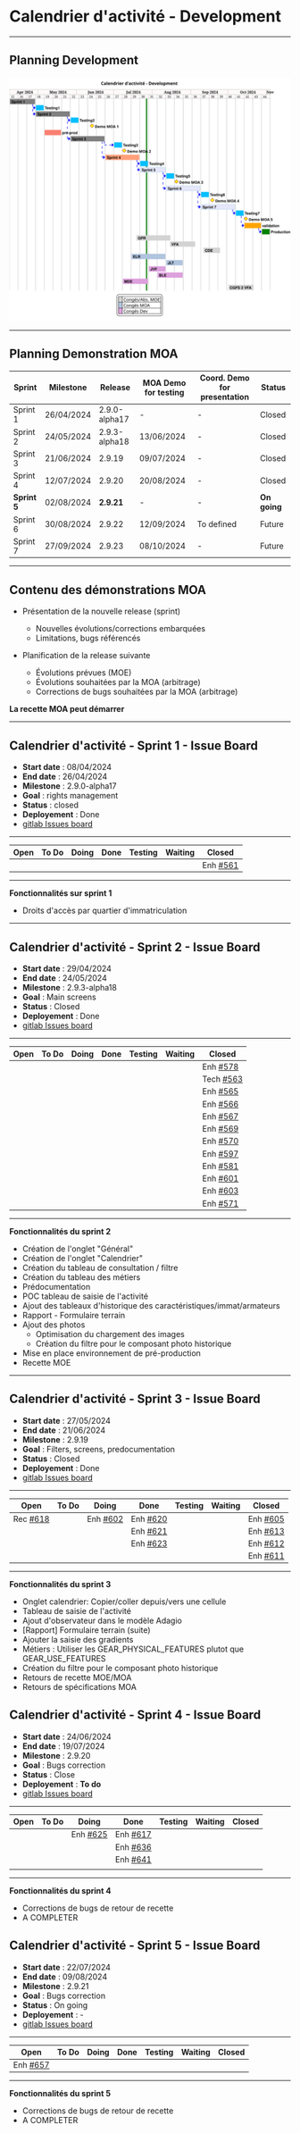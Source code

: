 # Calendrier d'activité - Development

---

## Planning Development

![ui-calendrier-planning](/projects/activity-calendar/not/images/refonte-activity-calendar-planning-sprints.svg)<!-- .element: style="width: 75%" -->

---

## Planning Demonstration MOA

| **Sprint** | **Milestone** | **Release**     | **MOA Demo for testing** | **Coord. Demo for presentation** | **Status**  |
|------------|---------------|-----------------|--------------------------|----------------------------------|-------------|
| Sprint 1   | 26/04/2024    | 2.9.0-alpha17   | -                        | -                                | Closed      |
| Sprint 2   | 24/05/2024    | 2.9.3-alpha18   | 13/06/2024               | -                                | Closed      |
| Sprint 3   | 21/06/2024    | 2.9.19          | 09/07/2024               | -                                | Closed      |
| Sprint 4 | 12/07/2024    | 2.9.20          | 20/08/2024               | -                                |  Closed  |
| **Sprint 5**   | 02/08/2024    | **2.9.21**          | -                        | -                                | **On going**      |
| Sprint 6   | 30/08/2024    | 2.9.22          | 12/09/2024               | To defined                       | Future      |
| Sprint 7   | 27/09/2024    | 2.9.23          | 08/10/2024               | -                                | Future      |
<!-- .element: class="font-size-extra-small" -->

---

## Contenu des démonstrations MOA

- Présentation de la nouvelle release (sprint)
  * Nouvelles évolutions/corrections embarquées
  * Limitations, bugs référencés 

- Planification de la release suivante
  * Évolutions prévues (MOE)
  * Évolutions souhaitées par la MOA (arbitrage)
  * Corrections de bugs souhaitées par la MOA (arbitrage)

**La recette MOA peut démarrer**

---

## Calendrier d'activité - Sprint 1 - Issue Board

- **Start date** : 08/04/2024
- **End date** : 26/04/2024
- **Milestone** : 2.9.0-alpha17
- **Goal** : rights management
- **Status** : closed
- **Deployement** : Done
- [gitlab Issues board](https://gitlab.ifremer.fr/sih-public/sumaris/sumaris-app/-/boards/873?milestone_title=2.9.0-alpha17&search=ACTIFLOT)

---

| **Open** | **To Do** | **Doing** | **Done** | **Testing** | **Waiting** | **Closed**                                                                                 |
|----------|-----------|-----------|----------|-------------|-------------|--------------------------------------------------------------------------------------------| 
|          |           |           |          |             |             | Enh [#561](https://gitlab.ifremer.fr/sih-public/sumaris/sumaris-app/-/issues/561)          | 
<!-- .element: class="font-size-small" -->

---

**Fonctionnalités sur sprint 1**
- Droits d'accès par quartier d'immatriculation

---

## Calendrier d'activité - Sprint 2 - Issue Board

- **Start date** : 29/04/2024
- **End date** : 24/05/2024
- **Milestone** : 2.9.3-alpha18
- **Goal** : Main screens
- **Status** : Closed
- **Deployement** : Done
- [gitlab Issues board](https://gitlab.ifremer.fr/sih-public/sumaris/sumaris-app/-/boards/873?milestone_title=2.9.3-alpha18&search=ACTIFLOT)

---

| **Open** | **To Do** | **Doing** | **Done** | **Testing** | **Waiting** | **Closed**                                                                                  |
|----------|-----------|-----------|----------|-------------|-------------|---------------------------------------------------------------------------------------------| 
|          |           |           |          |             |             | Enh [#578](https://gitlab.ifremer.fr/sih-public/sumaris/sumaris-app/-/issues/578)           |
|          |           |           |          |             |             | Tech [#563](https://gitlab.ifremer.fr/sih-public/sumaris/sumaris-app/-/issues/563)          |
|          |           |           |          |             |             | Enh [#565](https://gitlab.ifremer.fr/sih-public/sumaris/sumaris-app/-/issues/565)           |
|          |           |           |          |             |             | Enh [#566](https://gitlab.ifremer.fr/sih-public/sumaris/sumaris-app/-/issues/566)           |
|          |           |           |          |             |             | Enh [#567](https://gitlab.ifremer.fr/sih-public/sumaris/sumaris-app/-/issues/567)           |
|          |           |           |          |             |             | Enh [#569](https://gitlab.ifremer.fr/sih-public/sumaris/sumaris-app/-/issues/569)           |
|          |           |           |          |             |             | Enh [#570](https://gitlab.ifremer.fr/sih-public/sumaris/sumaris-app/-/issues/570)           |
|          |           |           |          |             |             | Enh [#597](https://gitlab.ifremer.fr/sih-public/sumaris/sumaris-app/-/issues/597)           |
|          |           |           |          |             |             | Enh [#581](https://gitlab.ifremer.fr/sih-public/sumaris/sumaris-app/-/issues/581)           |
|          |           |           |          |             |             | Enh [#601](https://gitlab.ifremer.fr/sih-public/sumaris/sumaris-app/-/issues/601)           |
|          |           |           |          |             |             | Enh [#603](https://gitlab.ifremer.fr/sih-public/sumaris/sumaris-app/-/issues/603)           |
|          |           |           |          |             |             | Enh [#571](https://gitlab.ifremer.fr/sih-public/sumaris/sumaris-app/-/issues/571)           |
<!-- .element: class="font-size-extra-small" -->

---

**Fonctionnalités du sprint 2**
- Création de l'onglet "Général"
- Création de l'onglet "Calendrier"
- Création du tableau de consultation / filtre
- Création du tableau des métiers 
- Prédocumentation
- POC tableau de saisie de l'activité
- Ajout des tableaux d'historique des caractéristiques/immat/armateurs
- Rapport - Formulaire terrain
- Ajout des photos
  * Optimisation du chargement des images
  * Création du filtre pour le composant photo historique
- Mise en place environnement de pré-production
- Recette MOE

---

## Calendrier d'activité - Sprint 3 - Issue Board

- **Start date** : 27/05/2024
- **End date** : 21/06/2024
- **Milestone** : 2.9.19
- **Goal** : Filters, screens, predocumentation
- **Status** : Closed
- **Deployement** : Done
- [gitlab Issues board](https://gitlab.ifremer.fr/sih-public/sumaris/sumaris-app/-/boards/873?milestone_title=2.9.19&search=ACTIFLOT)
---

| **Open**                                                                            | **To Do**                                                                             | **Doing**                                                                           | **Done**                                                                          | **Testing** | **Waiting** | **Closed** |
|-------------------------------------------------------------------------------------|---------------------------------------------------------------------------------------|-------------------------------------------------------------------------------------|-----------------------------------------------------------------------------------|-------------|-------------|------------| 
| Rec [#618](https://gitlab.ifremer.fr/sih-public/sumaris/sumaris-app/-/issues/618)   |    |  Enh [#602](https://gitlab.ifremer.fr/sih-public/sumaris/sumaris-app/-/issues/602)    | Enh [#620](https://gitlab.ifremer.fr/sih-public/sumaris/sumaris-app/-/issues/620) |             |             |    Enh [#605](https://gitlab.ifremer.fr/sih-public/sumaris/sumaris-app/-/issues/605)        | 
|    |                                                                                       |  | Enh [#621](https://gitlab.ifremer.fr/sih-public/sumaris/sumaris-app/-/issues/621) |             |             |     Enh [#613](https://gitlab.ifremer.fr/sih-public/sumaris/sumaris-app/-/issues/613)       |
|   |                                                                                       |                                                                                     | Enh [#623](https://gitlab.ifremer.fr/sih-public/sumaris/sumaris-app/-/issues/623) |             |             |    Enh [#612](https://gitlab.ifremer.fr/sih-public/sumaris/sumaris-app/-/issues/612)         |
|   |                                                                                       |                                                                                     |                                                                                   |             |             |    Enh [#611](https://gitlab.ifremer.fr/sih-public/sumaris/sumaris-app/-/issues/611)        |

<!-- .element: class="font-size-small" -->

---

**Fonctionnalités du sprint 3**
- Onglet calendrier: Copier/coller depuis/vers une cellule
- Tableau de saisie de l'activité
- Ajout d'observateur dans le modèle Adagio
- [Rapport] Formulaire terrain (suite)
- Ajouter la saisie des gradients
- Métiers : Utiliser les GEAR_PHYSICAL_FEATURES plutot que GEAR_USE_FEATURES
- Création du filtre pour le composant photo historique
- Retours de recette MOE/MOA
- Retours de spécifications MOA


## Calendrier d'activité - Sprint 4 - Issue Board

- **Start date** : 24/06/2024
- **End date** : 19/07/2024
- **Milestone** : 2.9.20
- **Goal** : Bugs correction
- **Status** : Close
- **Deployement** : **To do**
- [gitlab Issues board](https://gitlab.ifremer.fr/sih-public/sumaris/sumaris-app/-/boards/873?milestone_title=2.9.20&search=ACTIFLOT)
---

| **Open**                                                                            | **To Do**                                                                             | **Doing**                                                                         | **Done**                                                                          | **Testing** | **Waiting** | **Closed** |
|-------------------------------------------------------------------------------------|---------------------------------------------------------------------------------------|-----------------------------------------------------------------------------------|-----------------------------------------------------------------------------------|-------------|-------------|------------| 
|   |    | Enh [#625](https://gitlab.ifremer.fr/sih-public/sumaris/sumaris-app/-/issues/625) | Enh [#617](https://gitlab.ifremer.fr/sih-public/sumaris/sumaris-app/-/issues/617) |             |             |           | 
|    |                                                                                       |                                                                                   | Enh [#636](https://gitlab.ifremer.fr/sih-public/sumaris/sumaris-app/-/issues/636) |             |             |           |
|   |                                                                                       |                                                                                   | Enh [#641](https://gitlab.ifremer.fr/sih-public/sumaris/sumaris-app/-/issues/641) |             |             |           |
|   |                                                                                       |                                                                                   |                                                                                   |             |             |            |

<!-- .element: class="font-size-small" -->

---

**Fonctionnalités du sprint 4**
- Corrections de bugs de retour de recette
- A COMPLETER


## Calendrier d'activité - Sprint 5 - Issue Board

- **Start date** : 22/07/2024
- **End date** : 09/08/2024
- **Milestone** : 2.9.21
- **Goal** : Bugs correction
- **Status** : On going
- **Deployement** : -
- [gitlab Issues board](https://gitlab.ifremer.fr/sih-public/sumaris/sumaris-app/-/boards/873?milestone_title=2.9.21&search=ACTIFLOT)
---

| **Open**                                                                           | **To Do** | **Doing** | **Done** | **Testing** | **Waiting** | **Closed** |
|------------------------------------------------------------------------------------|-----------|-----------|----------|-------------|-------------|------------| 
| Enh [#657](https://gitlab.ifremer.fr/sih-public/sumaris/sumaris-app/-/issues/6257) |           |           |          |             |             |           | 

<!-- .element: class="font-size-small" -->

---

**Fonctionnalités du sprint 5**
- Corrections de bugs de retour de recette
- A COMPLETER
